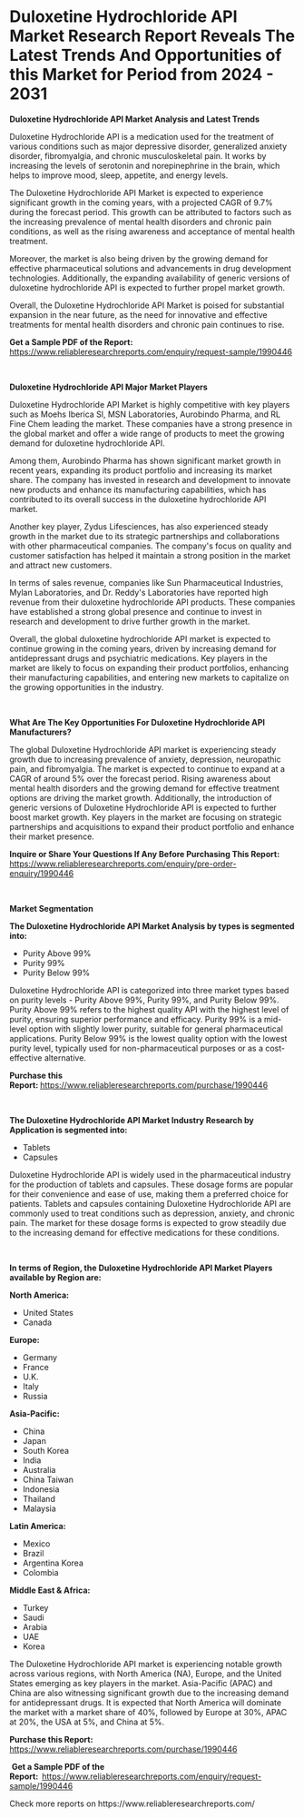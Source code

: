 <p><h1>Duloxetine Hydrochloride API Market Research Report Reveals The Latest Trends And Opportunities of this Market for Period from 2024 - 2031</h1></p><p><strong>Duloxetine Hydrochloride API Market Analysis and Latest Trends</strong></p>
<p><p>Duloxetine Hydrochloride API is a medication used for the treatment of various conditions such as major depressive disorder, generalized anxiety disorder, fibromyalgia, and chronic musculoskeletal pain. It works by increasing the levels of serotonin and norepinephrine in the brain, which helps to improve mood, sleep, appetite, and energy levels.</p><p>The Duloxetine Hydrochloride API Market is expected to experience significant growth in the coming years, with a projected CAGR of 9.7% during the forecast period. This growth can be attributed to factors such as the increasing prevalence of mental health disorders and chronic pain conditions, as well as the rising awareness and acceptance of mental health treatment.</p><p>Moreover, the market is also being driven by the growing demand for effective pharmaceutical solutions and advancements in drug development technologies. Additionally, the expanding availability of generic versions of duloxetine hydrochloride API is expected to further propel market growth.</p><p>Overall, the Duloxetine Hydrochloride API Market is poised for substantial expansion in the near future, as the need for innovative and effective treatments for mental health disorders and chronic pain continues to rise.</p></p>
<p><strong>Get a Sample PDF of the Report:&nbsp;</strong> <a href="https://www.reliableresearchreports.com/enquiry/request-sample/1990446">https://www.reliableresearchreports.com/enquiry/request-sample/1990446</a></p>
<p>&nbsp;</p>
<p><strong>Duloxetine Hydrochloride API Major Market Players</strong></p>
<p><p>Duloxetine Hydrochloride API Market is highly competitive with key players such as Moehs Iberica Sl, MSN Laboratories, Aurobindo Pharma, and RL Fine Chem leading the market. These companies have a strong presence in the global market and offer a wide range of products to meet the growing demand for duloxetine hydrochloride API.</p><p>Among them, Aurobindo Pharma has shown significant market growth in recent years, expanding its product portfolio and increasing its market share. The company has invested in research and development to innovate new products and enhance its manufacturing capabilities, which has contributed to its overall success in the duloxetine hydrochloride API market.</p><p>Another key player, Zydus Lifesciences, has also experienced steady growth in the market due to its strategic partnerships and collaborations with other pharmaceutical companies. The company's focus on quality and customer satisfaction has helped it maintain a strong position in the market and attract new customers.</p><p>In terms of sales revenue, companies like Sun Pharmaceutical Industries, Mylan Laboratories, and Dr. Reddy's Laboratories have reported high revenue from their duloxetine hydrochloride API products. These companies have established a strong global presence and continue to invest in research and development to drive further growth in the market.</p><p>Overall, the global duloxetine hydrochloride API market is expected to continue growing in the coming years, driven by increasing demand for antidepressant drugs and psychiatric medications. Key players in the market are likely to focus on expanding their product portfolios, enhancing their manufacturing capabilities, and entering new markets to capitalize on the growing opportunities in the industry.</p></p>
<p>&nbsp;</p>
<p><strong>What Are The Key Opportunities For Duloxetine Hydrochloride API Manufacturers?</strong></p>
<p><p>The global Duloxetine Hydrochloride API market is experiencing steady growth due to increasing prevalence of anxiety, depression, neuropathic pain, and fibromyalgia. The market is expected to continue to expand at a CAGR of around 5% over the forecast period. Rising awareness about mental health disorders and the growing demand for effective treatment options are driving the market growth. Additionally, the introduction of generic versions of Duloxetine Hydrochloride API is expected to further boost market growth. Key players in the market are focusing on strategic partnerships and acquisitions to expand their product portfolio and enhance their market presence.</p></p>
<p><strong>Inquire or Share Your Questions If Any Before Purchasing This Report:</strong> <a href="https://www.reliableresearchreports.com/enquiry/pre-order-enquiry/1990446">https://www.reliableresearchreports.com/enquiry/pre-order-enquiry/1990446</a></p>
<p>&nbsp;</p>
<p><strong>Market Segmentation</strong></p>
<p><strong>The Duloxetine Hydrochloride API Market Analysis by types is segmented into:</strong></p>
<p><ul><li>Purity Above 99%</li><li>Purity 99%</li><li>Purity Below 99%</li></ul></p>
<p><p>Duloxetine Hydrochloride API is categorized into three market types based on purity levels - Purity Above 99%, Purity 99%, and Purity Below 99%. Purity Above 99% refers to the highest quality API with the highest level of purity, ensuring superior performance and efficacy. Purity 99% is a mid-level option with slightly lower purity, suitable for general pharmaceutical applications. Purity Below 99% is the lowest quality option with the lowest purity level, typically used for non-pharmaceutical purposes or as a cost-effective alternative.</p></p>
<p><strong>Purchase this Report:&nbsp;</strong><a href="https://www.reliableresearchreports.com/purchase/1990446">https://www.reliableresearchreports.com/purchase/1990446</a></p>
<p>&nbsp;</p>
<p><strong>The Duloxetine Hydrochloride API Market Industry Research by Application is segmented into:</strong></p>
<p><ul><li>Tablets</li><li>Capsules</li></ul></p>
<p><p>Duloxetine Hydrochloride API is widely used in the pharmaceutical industry for the production of tablets and capsules. These dosage forms are popular for their convenience and ease of use, making them a preferred choice for patients. Tablets and capsules containing Duloxetine Hydrochloride API are commonly used to treat conditions such as depression, anxiety, and chronic pain. The market for these dosage forms is expected to grow steadily due to the increasing demand for effective medications for these conditions.</p></p>
<p>&nbsp;</p>
<p><strong>In terms of Region, the Duloxetine Hydrochloride API Market Players available by Region are:</strong></p>
<p>
    <p> <strong> North America: </strong>
        <ul>
            <li>United States</li>
            <li>Canada</li>
        </ul>
        </p> 
    <p> <strong> Europe: </strong>
        <ul>
            <li>Germany</li>
            <li>France</li>
            <li>U.K.</li>
            <li>Italy</li>
            <li>Russia</li>
        </ul>
        </p> 
    <p> <strong> Asia-Pacific: </strong>
        <ul>
            <li>China</li>
            <li>Japan</li>
            <li>South Korea</li>
            <li>India</li>
            <li>Australia</li>
            <li>China Taiwan</li>
            <li>Indonesia</li>
            <li>Thailand</li>
            <li>Malaysia</li>
        </ul>
        </p> 
    <p> <strong> Latin America: </strong>
        <ul>
            <li>Mexico</li>
            <li>Brazil</li>
            <li>Argentina Korea</li>
            <li>Colombia</li>
        </ul>
        </p> 
    <p> <strong> Middle East & Africa: </strong>
        <ul>
            <li>Turkey</li>
            <li>Saudi</li>
            <li>Arabia</li>
            <li>UAE</li>
            <li>Korea</li>
        </ul>
    </p>
    </p>
<p><p>The Duloxetine Hydrochloride API market is experiencing notable growth across various regions, with North America (NA), Europe, and the United States emerging as key players in the market. Asia-Pacific (APAC) and China are also witnessing significant growth due to the increasing demand for antidepressant drugs. It is expected that North America will dominate the market with a market share of 40%, followed by Europe at 30%, APAC at 20%, the USA at 5%, and China at 5%.</p></p>
<p><strong>Purchase this Report: </strong><a href="https://www.reliableresearchreports.com/purchase/1990446">https://www.reliableresearchreports.com/purchase/1990446</a></p>
<p>&nbsp;<strong>Get a Sample PDF of the Report:&nbsp;&nbsp;</strong><a href="https://www.reliableresearchreports.com/enquiry/request-sample/1990446">https://www.reliableresearchreports.com/enquiry/request-sample/1990446</a></p>
<p><strong></strong></p>
<p>Check more reports on https://www.reliableresearchreports.com/</p>